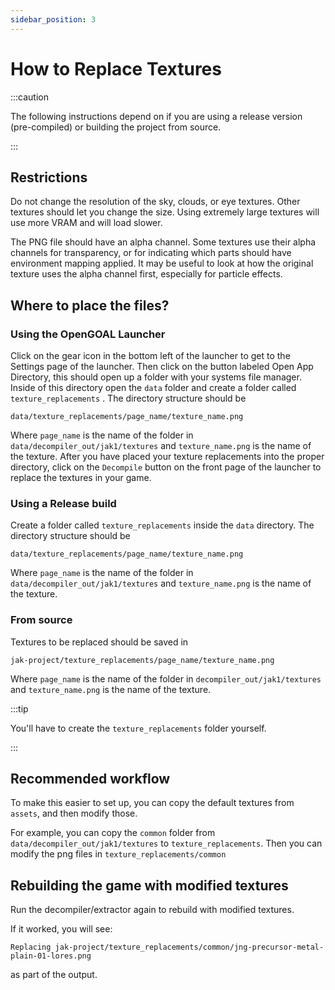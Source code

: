 ```yaml
---
sidebar_position: 3
---
```


# How to Replace Textures

<!-- TODO - doc for using the Launcher -->

:::caution

The following instructions depend on if you are using a release version (pre-compiled) or building the project from source.

:::

## Restrictions

Do not change the resolution of the sky, clouds, or eye textures. Other textures should let you change the size.  Using extremely large textures will use more VRAM and will load slower.

The PNG file should have an alpha channel. Some textures use their alpha channels for transparency, or for indicating which parts should have environment mapping applied. It may be useful to look at how the original texture uses the alpha channel first, especially for particle effects.

## Where to place the files?

### Using the OpenGOAL Launcher

Click on the gear icon in the bottom left of the launcher to get to the Settings page of the launcher. Then click on the button labeled Open App Directory, this should open up a folder with your systems file manager. Inside of this directory open the `data` folder and create a folder called `texture_replacements` . The directory structure should be

```
data/texture_replacements/page_name/texture_name.png
```

Where `page_name` is the name of the folder in `data/decompiler_out/jak1/textures` and `texture_name.png` is the name of the texture. After you have placed your texture replacements into the proper directory, click on the `Decompile` button on the front page of the launcher to replace the textures in your game.

### Using a Release build

Create a folder called `texture_replacements` inside the `data` directory. The directory structure should be

```
data/texture_replacements/page_name/texture_name.png
```

Where `page_name` is the name of the folder in `data/decompiler_out/jak1/textures` and `texture_name.png` is the name of the texture.

### From source

Textures to be replaced should be saved in

```
jak-project/texture_replacements/page_name/texture_name.png
```

Where `page_name` is the name of the folder in `decompiler_out/jak1/textures` and `texture_name.png` is the name of the texture.

:::tip

You'll have to create the `texture_replacements` folder yourself.

:::

## Recommended workflow

To make this easier to set up, you can copy the default textures from `assets`, and then modify those.

For example, you can copy the `common` folder from `data/decompiler_out/jak1/textures` to `texture_replacements`.  Then you can modify the png files in `texture_replacements/common`

## Rebuilding the game with modified textures

Run the decompiler/extractor again to rebuild with modified textures.

If it worked, you will see:

```
Replacing jak-project/texture_replacements/common/jng-precursor-metal-plain-01-lores.png
```

as part of the output.


